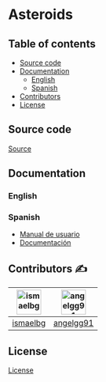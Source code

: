 # **Asteroids**
## Table of contents

* [Source code](#Source-code)
* [Documentation](#Documentation)
   - [English](#Spanish)
   - [Spanish](#Spanish)
* [Contributors](#Contributors-✍️)
* [License](#License)


## Source code
[Source](src)


## Documentation

### English


### Spanish
* [Manual de usuario](documentation/spanish/Manual%20de%20usuario.md)
* [Documentación](documentation/spanish/Documentacion.md)


## Contributors ✍️

| <img alt="ismaelbg" title="ismaelbg" src="https://avatars1.githubusercontent.com/u/32902129?s=400&u=ca44012febefbab00eecfa2a7f1f5f552dca0060&v=4" width="50"> | <img alt="angelgg91" title="angelgg91" src="https://avatars3.githubusercontent.com/u/23009688?s=400&v=4" width="50"> |
| ------------------------------------------------------------ | ------------------------------------------------------------ |
| [ismaelbg](https://github.com/ismaelbg)            | [angelgg91](https://github.com/angelgg91)|


## License
[License](LICENSE)